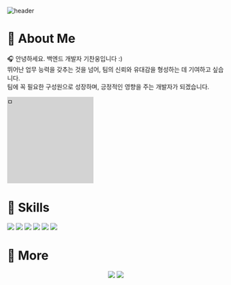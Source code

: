 ![header](https://capsule-render.vercel.app/api?type=waving&color=7E8EF1&height=200&section=header&text=Chanung's%20Github!&fontSize=35&fontAlignY=35&fontColor=f7f5f5)


# 📌 About Me
🎧 안녕하세요. 백엔드 개발자 기찬웅입니다 :)  
뛰어난 업무 능력을 갖추는 것을 넘어, 팀의 신뢰와 유대감을 형성하는 데 기여하고 싶습니다.  
팀에 꼭 필요한 구성원으로 성장하며, 긍정적인 영향을 주는 개발자가 되겠습니다.  

<div style="width: 200px; height: 200px; background-color: lightgray;">ㅁ</div>

# 📱 Skills
<p>
  <img src="https://img.shields.io/badge/Django-092E20?style=for-the-badge&logo=Django&logoColor=white"/>
  <img src="https://img.shields.io/badge/Python-3776AB?style=for-the-badge&logo=Python&logoColor=white"/>
  <img src="https://img.shields.io/badge/React-0E39A9?style=for-the-badge&logo=React&logoColor=white"/>
  <img src="https://img.shields.io/badge/MySQL-4479A1?style=for-the-badge&logo=MySQL&logoColor=white"/>
  <img src="https://img.shields.io/badge/MariaDB-1F305F?style=for-the-badge&logo=MariaDB&logoColor=white"/>
  <img src="https://img.shields.io/badge/Git-F05032?style=for-the-badge&logo=Git&logoColor=white"/>
</p>


# 📝 More
<div align="center">
    <a href='https://itchanchan.tistory.com/' target='_blank'><img src="https://img.shields.io/badge/Blog link-FF4785?style=flat-square&logo=Tistory&logoColor=white"/></a>
   <a href='https://drive.google.com/file/d/1z_dOCEuoEylxfgwW7uBkQn1cIytouBSK/view?usp=sharing' target='_blank'><img src="https://img.shields.io/badge/Notion link-D77310?style=flat-square&logo=Notion&logoColor=white"/></a>
</div>



<!-- ![GitHub Stats](https://github-readme-stats.vercel.app/api?username=chanung-ki&show_icons=true&count_private=true&theme=tokyonight) -->
<!-- ![Top Langs](https://github-readme-stats.vercel.app/api/top-langs/?username=chanung-ki&langs_count=10&layout=compact&theme=dark) -->

